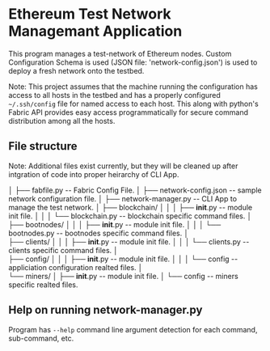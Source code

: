 # Ethereum Test Network Managemant Application

This program manages a test-network of Ethereum nodes. Custom Configuration
Schema is used (JSON file: 'network-config.json') is used to deploy a fresh
network onto the testbed.

Note: This project assumes that the machine running the configuration has
access to all hosts in the testbed and has a properly configured `~/.ssh/config` 
file for named access to each host. This along with python's Fabric API provides
easy access programmatically for secure command distribution among all the hosts.


## File structure

Note: Additional files exist currently, but they will be cleaned up after
intgration of code into proper heirarchy of CLI App.


│
├── fabfile.py              -- Fabric Config File.
│
├── network-config.json     -- sample network configuration file.
│
├── network-manager.py      -- CLI App to manage the test network.
│
├── blockchain/
│        │
│        ├── __init__.py    -- module init file.
│        │
│        └── blockchain.py  -- blockchain specific command files.
│        
├── bootnodes/
│        │
│        ├── __init__.py    -- module init file.
│        │
│        └── bootnodes.py   -- bootnodes specific command files.
│        
├── clients/
│        │
│        ├── __init__.py    -- module init file.
│        │
│        └── clients.py     -- clients specific command files.
│        
├── config/
│        │
│        ├── __init__.py    -- module init file.
│        │
│        └── config         -- appliciation configuration realted files.
│        
└── miners/
         │
         ├── __init__.py    -- module init file.
         │
         └── config         -- miners specific realted files.
         

## Help on running network-manager.py

Program has `--help` command line argument detection for each command, 
sub-command, etc.

